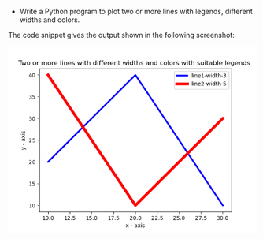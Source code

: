 * Write a Python program to plot two or more lines with legends, different widths and colors.

The code snippet gives the output shown in the following screenshot:

![two lines](plotHW4.png)